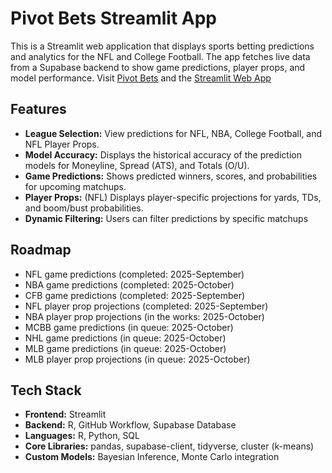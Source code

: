 # Pivot Bets Streamlit App
This is a Streamlit web application that displays sports betting predictions and analytics for the NFL and College Football. The app fetches live data from a Supabase backend to show game predictions, player props, and model performance. Visit [Pivot Bets](https://www.pivotbets.com) and the [Streamlit Web App](https://app.pivotbets.com)

## Features
- **League Selection:** View predictions for NFL, NBA, College Football, and NFL Player Props.
- **Model Accuracy:** Displays the historical accuracy of the prediction models for Moneyline, Spread (ATS), and Totals (O/U).
- **Game Predictions:** Shows predicted winners, scores, and probabilities for upcoming matchups.
- **Player Props:** (NFL) Displays player-specific projections for yards, TDs, and boom/bust probabilities.
- **Dynamic Filtering:** Users can filter predictions by specific matchups

## Roadmap
- NFL game predictions (completed: 2025-September)
- NBA game predictions (completed: 2025-October)
- CFB game predictions (completed: 2025-September)
- NFL player prop projections (completed: 2025-September)
- NBA player prop projections (in the works: 2025-October)
- MCBB game predictions (in queue: 2025-October)
- NHL game predictions (in queue: 2025-October)
- MLB game predictions (in queue: 2025-October)
- MLB player prop projections (in queue: 2025-October)

## Tech Stack
- **Frontend:** Streamlit
- **Backend:** R, GitHub Workflow, Supabase Database
- **Languages:** R, Python, SQL
- **Core Libraries:** pandas, supabase-client, tidyverse, cluster (k-means)
- **Custom Models:** Bayesian Inference, Monte Carlo integration

